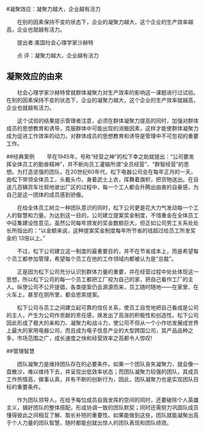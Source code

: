 #凝聚效应：凝聚力越大，企业越有活力

　　在别的因素保持不变的状态下，企业的凝聚力越大，这个企业的生产效率越高，企业也就越有活力。

　　提出者:美国社会心理学家沙赫特

　　点 评：凝聚力越大，企业越有活力


## 凝聚效应的由来
　　社会心理学家沙赫特曾就群体凝聚力对生产效率的影响这一课题进行过试验。在别的因素保持不变的状态下，企业的凝聚力越大，这个企业的生产效率就越高，企业也就越有活力。

　　这个试验的结果提示管理者注意，必须在群体凝聚力提高的同时，加强对群体成员的思想教育和诱导，克服群体中可能出现的消极因素，这样才能使群体凝聚力成为促进工作效率的动力。对群体成员的思想教育和诱导是管理中不可忽视的重要工作。

##经典案例
　　早在1945年，号称“经营之神”的松下幸之助就提出：“公司要发挥全体员工的勤奋精神”，并不断向员工灌输所谓“全员经营”、“群智经营”的思想。为打造坚强的团队，在20世纪60年代，松下电器公司会在每年正月的一天，由松下带领全体员工，头戴头巾，身着武士上衣，挥舞着旗帜，把货物送出。在目送几百辆货车壮观地驶出厂区的过程中，每一个工人都会升腾出由衷的自豪感，为自己是这一团体的成员感到骄傲。

　　在给全体员工树立一种团队意识的同时，松下公司更是花大力气发动每一个工人的智慧和力量。为达到这一目的，公司建立提案奖金制度，不惜重金在全体员工中征集建设性意见。虽然公司每年颁发的奖金数额巨大，但正如公司劳工关系处处长所指出的：“以金额来说，这种提案奖金制度每年所节省的钱超过给员工所发奖金的 13倍以上。”

　　不过，松下公司建立这一制度的最重要目的，并不在节省成本上，而是希望每个员工都参加管理，希望每个员工在他的工作领域内都被认为是“总裁”。

　　正是因为松下公司充分认识到群体力量的重要，并在经营过程中处处体现这一思想，所以松下公司的每一个员工都把工厂视为自己的家，把自己看作工厂的主人。纵使公司不公开提倡，各类提案仍会源源而来，员工随时随地——在家里、在火车上，甚至在厕所里，都会思索提案。

　　松下公司与员工之间建立起可靠的信任关系，使员工自觉地把自己看成是公司的主人，产生为公司作贡献的责任感，焕发出了高涨的积极性和创造性。松下公司因此形成了极大的亲和力、凝聚力和战斗力，使公司不但从一个小作坊发展成世界上最大的家用电器公司，而且成为电子信息产业的大型跨国公司，其产品品种之多，市场范围之广，成长速度之快和经营效率之高都令人惊叹!

##管理智慧

　　团队凝聚力是维持团队存在的必要条件。如果一个团队丧失凝聚力，就会像一盘散沙，难以维持下去，并呈现出低效率状态；而团队凝聚力较强的团队，其成员工作热情高，做事认真，并有不断的创新行为，因此，团队凝聚力也是实现团队目标的重要条件。

　　作为团队领导人，在给予每位成员自我发挥的空间的同时，还要破除个人英雄主义，搞好团队的整体搭配，形成协调一致的团队默契；同时还需努力巩固队成员懂得彼此之间相互了解、取长补短的重要性。如果能做到这些，团队就能凝聚出高于个人力量的团队智慧，随时都能创就出惊人的团队表现和团队绩效。




